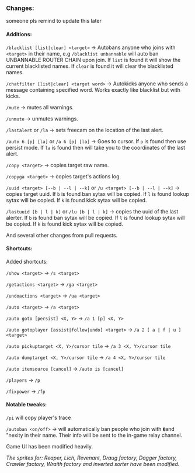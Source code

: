 ### Changes:

someone pls remind to update this later

#### Additions:

`/blacklist [list|clear] <target>` -> Autobans anyone who joins with `<target>` in their name, e.g `/blacklist unbannable` will auto ban UNBANNABLE ROUTER CHAIN upon join. If `list` is found it will show the current blacklisted names. If `clear` is found it will clear the blacklisted names.

`/chatfilter [list|clear] <target word>` -> Autokicks anyone who sends a message containing specified word. Works exactly like blacklist but with kicks.

`/mute` -> mutes all warnings.

`/unmute` -> unmutes warnings.

`/lastalert` or `/la` -> sets freecam on the location of the last alert.

`/auto 6 [p] [la]` or `/a 6 [p] [la]` -> Goes to cursor. If `p` is found then use persist mode. If `la` is found then will take you to the coordinates of the last alert.

`/copy <target>` -> copies target raw name.

`/copyga <target>` -> copies target's actions log.

`/uuid <target> [--b | --l | --k]` or `/u <target> [--b | --l | --k]` -> copies target uuid. If `b` is found ban sytax will be copied. If `l` is found lookup sytax will be copied. If `k` is found kick sytax will be copied.  

`/lastuuid [b | l | k]` or `/lu [b | l | k]` -> copies the uuid of the last alerter. If `b` is found ban sytax will be copied. If `l` is found lookup sytax will be copied. If `k` is found kick sytax will be copied. 

And several other changes from pull requests.

#### Shortcuts:

Added shortcuts:

`/show <target>` -> `/s <target>`

`/getactions <target>` -> `/ga <target>`

`/undoactions <target>` -> `/ua <target>`

`/auto <target>` -> `/a <target>`

`/auto goto [persist] <X, Y>` -> `/a 1 [p] <X, Y>`

`/auto gotoplayer [assist|follow|undo] <target>` -> `/a 2 [ a | f | u ] <target>`

`/auto pickuptarget <X, Y>/cursor tile` -> `/a 3 <X, Y>/cursor tile`

`/auto dumptarget <X, Y>/cursor tile` -> `/a 4 <X, Y>/cursor tile`

`/auto itemsource [cancel]` -> `/auto is [cancel]`

`/players` -> `/p`

`/fixpower` -> `/fp`


#### Notable tweaks:

`/pi` will copy player's trace

`/autoban <on/off>` -> will automatically ban people who join with `�`and "nexity in their name. Their info will be sent to the in-game relay channel.

Game UI has been modified heavily.

_The sprites for: Reaper, Lich, Revenant, Draug factory, Dagger factory, Crawler factory, Wraith factory and inverted sorter have been modified._

